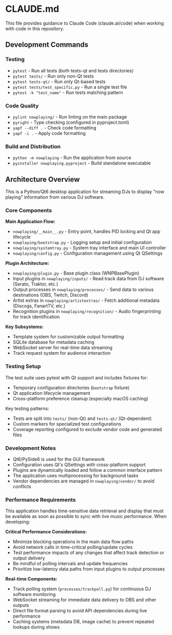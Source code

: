 # CLAUDE.md

This file provides guidance to Claude Code (claude.ai/code) when working with code in this repository.

## Development Commands

### Testing
- `pytest` - Run all tests (both tests-qt and tests directories)
- `pytest tests/` - Run only non-Qt tests
- `pytest tests-qt/` - Run only Qt-based tests  
- `pytest tests/test_specific.py` - Run a single test file
- `pytest -k "test_name"` - Run tests matching pattern

### Code Quality
- `pylint nowplaying/` - Run linting on the main package
- `pyright` - Type checking (configured in pyproject.toml)
- `yapf --diff .` - Check code formatting
- `yapf -i .` - Apply code formatting

### Build and Distribution
- `python -m nowplaying` - Run the application from source
- `pyinstaller nowplaying.pyproject` - Build standalone executable

## Architecture Overview

This is a Python/Qt6 desktop application for streaming DJs to display "now playing" information from various DJ software.

### Core Components

**Main Application Flow:**
- `nowplaying/__main__.py` - Entry point, handles PID locking and Qt app lifecycle
- `nowplaying/bootstrap.py` - Logging setup and initial configuration
- `nowplaying/systemtray.py` - System tray interface and main UI controller
- `nowplaying/config.py` - Configuration management using Qt QSettings

**Plugin Architecture:**
- `nowplaying/plugin.py` - Base plugin class (WNPBasePlugin)
- Input plugins in `nowplaying/inputs/` - Read track data from DJ software (Serato, Traktor, etc.)
- Output processes in `nowplaying/processes/` - Send data to various destinations (OBS, Twitch, Discord)
- Artist extras in `nowplaying/artistextras/` - Fetch additional metadata (Discogs, FanartTV, etc.)
- Recognition plugins in `nowplaying/recognition/` - Audio fingerprinting for track identification

**Key Subsystems:**
- Template system for customizable output formatting
- SQLite database for metadata caching
- WebSocket server for real-time data streaming
- Track request system for audience interaction

### Testing Setup

The test suite uses pytest with Qt support and includes fixtures for:
- Temporary configuration directories (`bootstrap` fixture)
- Qt application lifecycle management
- Cross-platform preference cleanup (especially macOS caching)

Key testing patterns:
- Tests are split into `tests/` (non-Qt) and `tests-qt/` (Qt-dependent)
- Custom markers for specialized test configurations
- Coverage reporting configured to exclude vendor code and generated files

### Development Notes

- Qt6/PySide6 is used for the GUI framework
- Configuration uses Qt's QSettings with cross-platform support
- Plugins are dynamically loaded and follow a common interface pattern
- The application uses multiprocessing for background tasks
- Vendor dependencies are managed in `nowplaying/vendor/` to avoid conflicts

### Performance Requirements

This application handles time-sensitive data retrieval and display that must be available as soon as possible to sync with live music performance. When developing:

**Critical Performance Considerations:**
- Minimize blocking operations in the main data flow paths
- Avoid network calls in time-critical polling/update cycles
- Test performance impacts of any changes that affect track detection or output delivery
- Be mindful of polling intervals and update frequencies
- Prioritize low-latency data paths from input plugins to output processes

**Real-time Components:**
- Track polling system (`processes/trackpoll.py`) for continuous DJ software monitoring
- WebSocket streaming for immediate data delivery to OBS and other outputs
- Direct file format parsing to avoid API dependencies during live performance
- Caching systems (metadata DB, image cache) to prevent repeated lookups during shows